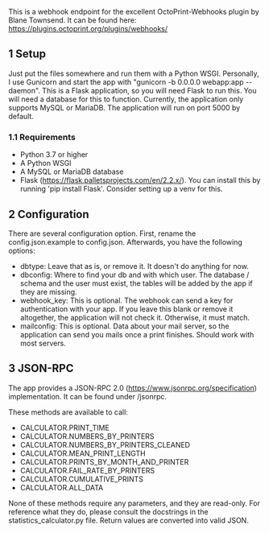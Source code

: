 This is a webhook endpoint for the excellent OctoPrint-Webhooks plugin by Blane Townsend. It can be found here:
https://plugins.octoprint.org/plugins/webhooks/

## 1 Setup
Just put the files somewhere and run them with a Python WSGI. Personally, I use Gunicorn and start the app with "gunicorn -b 0.0.0.0 webapp:app --daemon". 
This is a Flask application, so you will need Flask to run this.
You will need a database for this to function. Currently, the application only supports MySQL or MariaDB.
The application will run on port 5000 by default.

### 1.1 Requirements
- Python 3.7 or higher
- A Python WSGI
- A MySQL or MariaDB database
- Flask (https://flask.palletsprojects.com/en/2.2.x/). You can install this by running 'pip install Flask'. Consider setting up a venv for this.

## 2 Configuration
There are several configuration option. First, rename the config.json.example to config.json. Afterwards, you have the following options:

- dbtype: Leave that as is, or remove it. It doesn't do anything for now.
- dbconfig: Where to find your db and with which user. The database / schema and the user must exist, the tables will be added by the app if they are missing.
- webhook_key: This is optional. The webhook can send a key for authentication with your app. If you leave this blank or remove it altogether, the application will not check it. Otherwise, it must match.
- mailconfig: This is optional. Data about your mail server, so the application can send you mails once a print finishes. Should work with most servers.

## 3 JSON-RPC
The app provides a JSON-RPC 2.0 (https://www.jsonrpc.org/specification) implementation. It can be found under /jsonrpc.

These methods are available to call:
- CALCULATOR.PRINT_TIME
- CALCULATOR.NUMBERS_BY_PRINTERS
- CALCULATOR.NUMBERS_BY_PRINTERS_CLEANED
- CALCULATOR.MEAN_PRINT_LENGTH
- CALCULATOR.PRINTS_BY_MONTH_AND_PRINTER
- CALCULATOR.FAIL_RATE_BY_PRINTERS
- CALCULATOR.CUMULATIVE_PRINTS
- CALCULATOR.ALL_DATA

None of these methods require any parameters, and they are read-only. For reference what they do, please consult the docstrings in the statistics_calculator.py file. Return values are converted into valid JSON.